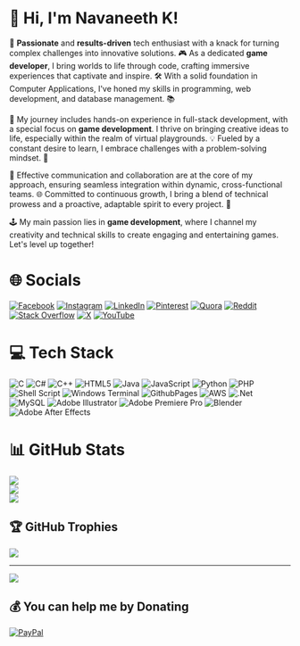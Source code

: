 # 👋 Hi, I'm Navaneeth K!
🚀 **Passionate** and **results-driven** tech enthusiast with a knack for turning complex challenges into innovative solutions. 🎮 As a dedicated **game developer**, I bring worlds to life through code, crafting immersive experiences that captivate and inspire. 🛠️ With a solid foundation in Computer Applications, I've honed my skills in programming, web development, and database management. 📚

🌟 My journey includes hands-on experience in full-stack development, with a special focus on **game development**. I thrive on bringing creative ideas to life, especially within the realm of virtual playgrounds. 💡 Fueled by a constant desire to learn, I embrace challenges with a problem-solving mindset. 🧠

🤝 Effective communication and collaboration are at the core of my approach, ensuring seamless integration within dynamic, cross-functional teams. 🌐 Committed to continuous growth, I bring a blend of technical prowess and a proactive, adaptable spirit to every project. 💼

🕹️ My main passion lies in **game development**, where I channel my creativity and technical skills to create engaging and entertaining games. Let's level up together! 

# 🌐 Socials
[![Facebook](https://img.shields.io/badge/Facebook-%231877F2.svg?logo=Facebook&logoColor=white)](https://facebook.com/navaneeth.k.official) [![Instagram](https://img.shields.io/badge/Instagram-%23E4405F.svg?logo=Instagram&logoColor=white)](https://instagram.com/cyberkunju.online) [![LinkedIn](https://img.shields.io/badge/LinkedIn-%230077B5.svg?logo=linkedin&logoColor=white)](https://linkedin.com/in/navaneeth-nk) [![Pinterest](https://img.shields.io/badge/Pinterest-%23E60023.svg?logo=Pinterest&logoColor=white)](https://pinterest.com/knavaneeth786) [![Quora](https://img.shields.io/badge/Quora-%23B92B27.svg?logo=Quora&logoColor=white)](https://quora.com/profile/Navaneeth-K-CYBER-KUNJU) [![Reddit](https://img.shields.io/badge/Reddit-%23FF4500.svg?logo=Reddit&logoColor=white)](https://reddit.com/user/ActivityDecent4701) [![Stack Overflow](https://img.shields.io/badge/-Stackoverflow-FE7A16?logo=stack-overflow&logoColor=white)](https://stackoverflow.com/users/23664924/navaneeth-k) [![X](https://img.shields.io/badge/X-black.svg?logo=X&logoColor=white)](https://x.com/CyberKunju) [![YouTube](https://img.shields.io/badge/YouTube-%23FF0000.svg?logo=YouTube&logoColor=white)](https://youtube.com/channel/UCm1erZiQD0_XtzYj_DRA0eg) 

# 💻 Tech Stack
![C](https://img.shields.io/badge/c-%2300599C.svg?style=plastic&logo=c&logoColor=white) ![C#](https://img.shields.io/badge/c%23-%23239120.svg?style=plastic&logo=csharp&logoColor=white) ![C++](https://img.shields.io/badge/c++-%2300599C.svg?style=plastic&logo=c%2B%2B&logoColor=white) ![HTML5](https://img.shields.io/badge/html5-%23E34F26.svg?style=plastic&logo=html5&logoColor=white) ![Java](https://img.shields.io/badge/java-%23ED8B00.svg?style=plastic&logo=openjdk&logoColor=white) ![JavaScript](https://img.shields.io/badge/javascript-%23323330.svg?style=plastic&logo=javascript&logoColor=%23F7DF1E) ![Python](https://img.shields.io/badge/python-3670A0?style=plastic&logo=python&logoColor=ffdd54) ![PHP](https://img.shields.io/badge/php-%23777BB4.svg?style=plastic&logo=php&logoColor=white) ![Shell Script](https://img.shields.io/badge/shell_script-%23121011.svg?style=plastic&logo=gnu-bash&logoColor=white) ![Windows Terminal](https://img.shields.io/badge/Windows%20Terminal-%234D4D4D.svg?style=plastic&logo=windows-terminal&logoColor=white) ![GithubPages](https://img.shields.io/badge/github%20pages-121013?style=plastic&logo=github&logoColor=white) ![AWS](https://img.shields.io/badge/AWS-%23FF9900.svg?style=plastic&logo=amazon-aws&logoColor=white) ![.Net](https://img.shields.io/badge/.NET-5C2D91?style=plastic&logo=.net&logoColor=white) ![MySQL](https://img.shields.io/badge/mysql-%2300000f.svg?style=plastic&logo=mysql&logoColor=white) ![Adobe Illustrator](https://img.shields.io/badge/adobe%20illustrator-%23FF9A00.svg?style=plastic&logo=adobe%20illustrator&logoColor=white) ![Adobe Premiere Pro](https://img.shields.io/badge/Adobe%20Premiere%20Pro-9999FF.svg?style=plastic&logo=Adobe%20Premiere%20Pro&logoColor=white) ![Blender](https://img.shields.io/badge/blender-%23F5792A.svg?style=plastic&logo=blender&logoColor=white) ![Adobe After Effects](https://img.shields.io/badge/Adobe%20After%20Effects-9999FF.svg?style=plastic&logo=Adobe%20After%20Effects&logoColor=white)
# 📊 GitHub Stats
![](https://github-readme-stats.vercel.app/api?username=CyberKunju&theme=react&hide_border=false&include_all_commits=false&count_private=false)<br/>
![](https://github-readme-streak-stats.herokuapp.com/?user=CyberKunju&theme=react&hide_border=false)<br/>
![](https://github-readme-stats.vercel.app/api/top-langs/?username=CyberKunju&theme=react&hide_border=false&include_all_commits=false&count_private=false&layout=compact)

## 🏆 GitHub Trophies
![](https://github-profile-trophy.vercel.app/?username=CyberKunju&theme=radical&no-frame=true&no-bg=false&margin-w=4)

---
[![](https://visitcount.itsvg.in/api?id=CyberKunju&label=Profile%20Views&color=12&icon=5&pretty=true)](https://visitcount.itsvg.in)

  ## 💰 You can help me by Donating
  [![PayPal](https://img.shields.io/badge/PayPal-00457C?style=for-the-badge&logo=paypal&logoColor=white)](https://paypal.me/cyberkunju) 

  
<!-- Proudly created with GPRM ( https://gprm.itsvg.in ) -->
